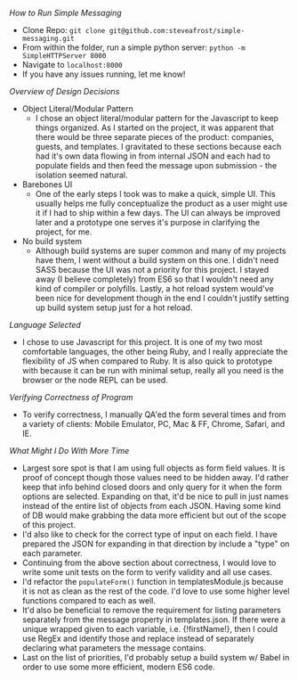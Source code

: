 _How to Run Simple Messaging_
* Clone Repo: `git clone git@github.com:steveafrost/simple-messaging.git`
* From within the folder, run a simple python server: `python -m SimpleHTTPServer 8000`
* Navigate to `localhost:8000`
* If you have any issues running, let me know!

_Overview of Design Decisions_
* Object Literal/Modular Pattern
    - I chose an object literal/modular pattern for the Javascript to keep things organized. As I started on the project, it was apparent that there would be three separate pieces of the product: companies, guests, and templates. I gravitated to these sections because each had it's own data flowing in from internal JSON and each had to populate fields and then feed the message upon submission - the isolation seemed natural.
* Barebones UI
    - One of the early steps I took was to make a quick, simple UI. This usually helps me fully conceptualize the product as a user might use it if I had to ship within a few days. The UI can always be improved later and a prototype one serves it's purpose in clarifying the project, for me.
* No build system
    - Although build systems are super common and many of my projects have them, I went without a build system on this one. I didn't need SASS because the UI was not a priority for this project. I stayed away (I believe completely) from ES6 so that I wouldn't need any kind of compiler or polyfills. Lastly, a hot reload system would've been nice for development though in the end I couldn't justify setting up build system setup just for a hot reload.

_Language Selected_
* I chose to use Javascript for this project. It is one of my two most comfortable languages, the other being Ruby, and I really appreciate the flexibility of JS when compared to Ruby. It is also quick to prototype with because it can be run with minimal setup, really all you need is the browser or the node REPL can be used.

_Verifying Correctness of Program_
* To verify correctness, I manually QA'ed the form several times and from a variety of clients: Mobile Emulator, PC, Mac & FF, Chrome, Safari, and IE.

_What Might I Do With More Time_
* Largest sore spot is that I am using full objects as form field values. It is proof of concept though those values need to be hidden away. I'd rather keep that info behind closed doors and only query for it when the form options are selected. Expanding on that, it'd be nice to pull in just names instead of the entire list of objects from each JSON. Having some kind of DB would make grabbing the data more efficient but out of the scope of this project.
* I'd also like to check for the correct type of input on each field. I have prepared the JSON for expanding in that direction by include a "type" on each parameter.
* Continuing from the above section about correctness, I would love to write some unit tests on the form to verify validity and all use cases.
* I'd refactor the `populateForm()` function in templatesModule.js because it is not as clean as the rest of the code. I'd love to use some higher level functions compared to each as well.
* It'd also be beneficial to remove the requirement for listing parameters separately from the message property in templates.json. If there were a unique wrapped given to each variable, i.e. {!firstName!}, then I could use RegEx and identify those and replace instead of separately declaring what parameters the message contains.
* Last on the list of priorities, I'd probably setup a build system w/ Babel in order to use some more efficient, modern ES6 code.
